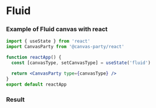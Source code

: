 # Fluid

### Example of Fluid canvas with react

```jsx
import { useState } from 'react'
import CanvasParty from '@canvas-party/react'

function reactApp() {
  const [canvasType, setCanvasType] = useState('fluid')

  return <CanvasParty type={canvasType} />
}
export default reactApp
```

### **Result**

<script>
export default {
  data() {
    return {
      dynamicComponent: null
    }
  },

  mounted() {
    import('@canvas-party/vue').then((module) => {
      this.dynamicComponent = module.default
      console.log(this.dynamicComponent)
    })
  }
}
</script>

<component
    class="canvas-example"
    v-if="dynamicComponent"
    :is="dynamicComponent"
    :type="'fluid'"
    >

  </component>
